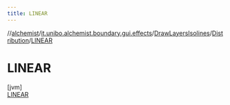 ```yaml
---
title: LINEAR
---
```

//[alchemist](../../../../../index.html)/[it.unibo.alchemist.boundary.gui.effects](../../../index.html)/[DrawLayersIsolines](../../index.html)/[Distribution](../index.html)/[LINEAR](index.html)



# LINEAR



[jvm]\
[LINEAR](index.html)



